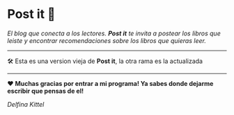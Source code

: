 # Post it 📙
_El blog que conecta a los lectores. **Post it** te invita a postear los libros que leiste y encontrar recomendaciones sobre los libros que quieras leer._

---
🛠️ Esta es una version vieja de **Post it**, la otra rama es la actualizada

---
**❤️ Muchas gracias por entrar a mi programa! Ya sabes donde dejarme escribir que pensas de el!**

_Delfina Kittel_
